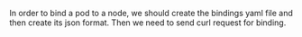 In order to bind a pod to a node, we should create the bindings yaml file and then create its json format. Then we need to send curl request for binding. 